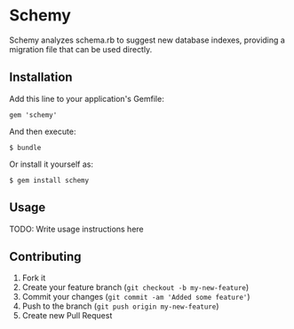# Schemy

Schemy analyzes schema.rb to suggest new database indexes, providing a migration file that can be used directly.

## Installation

Add this line to your application's Gemfile:

    gem 'schemy'

And then execute:

    $ bundle

Or install it yourself as:

    $ gem install schemy

## Usage

TODO: Write usage instructions here

## Contributing

1. Fork it
2. Create your feature branch (`git checkout -b my-new-feature`)
3. Commit your changes (`git commit -am 'Added some feature'`)
4. Push to the branch (`git push origin my-new-feature`)
5. Create new Pull Request
